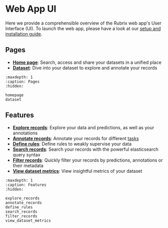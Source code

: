 # Web App UI

Here we provide a comprehensible overview of the Rubrix web app's User Interface (UI).
To launch the web app, please have a look at our [setup and installation guide](../../getting_started/setup&installation.rst#launch-the-web-app).

## Pages

- [**Home page**](homepage.md): Search, access and share your datasets in a unified place
- [**Dataset**](dataset.md): Dive into your dataset to explore and annotate your records

```{toctree}
:maxdepth: 1
:caption: Pages
:hidden:

homepage
dataset
```

## Features

- [**Explore records**](explore_records.md): Explore your data and predictions, as well as your annotations
- [**Annotate records**](annotate_records.md): Annotate your records for different [tasks](../../guides/task_examples.ipynb)
- [**Define rules**](define_rules.md): Define rules to weakly supervise your data
- [**Search records**](search_records.md): Search your records with the powerful elasticsearch query syntax
- [**Filter records**](filter_records.md): Quickly filter your records by predictions, annotations or their metadata
- [**View dataset metrics**](view_dataset_metrics.md): View insightful metrics of your dataset

```{toctree}
:maxdepth: 1
:caption: Features
:hidden:

explore_records
annotate_records
define_rules
search_records
filter_records
view_dataset_metrics
```
